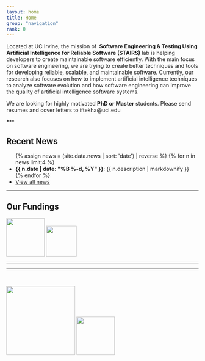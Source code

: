 ```yaml
---
layout: home
title: Home
group: "navigation"
rank: 0
---
```


<div id="fb-root"></div>
<script>(function(d, s, id) {
  var js, fjs = d.getElementsByTagName(s)[0];
  if (d.getElementById(id)) return;
  js = d.createElement(s); js.id = id;
  js.src = "//connect.facebook.net/en_US/sdk.js#xfbml=1&version=v2.10";
  fjs.parentNode.insertBefore(js, fjs);
}(document, 'script', 'facebook-jssdk'));</script>

<script async defer id="github-bjs" src="https://buttons.github.io/buttons.js"></script>

<p class="lead">

Located at UC Irvine, the mission of <b> Software Engineering & Testing Using Artificial Intelligence for Reliable Software (STAIRS)</b> lab is helping developers to create maintainable software efficiently. With the main focus on software engineering, we are trying to create better techniques and tools for developing reliable, scalable, and maintainable software. Currently, our research also focuses on how to implement artificial intelligence techniques to analyze software evolution and how software engineering can improve the quality of artificial intelligence software systems. 
</p>

<p class="lead">
We are looking for highly motivated <b>PhD or Master</b> students. Please send resumes and cover letters to iftekha@uci.edu
</p>
***

## Recent News
<!-- see also news.markdown -->
<style>
#RecentNews li>p {display: inline;}
</style>
<ul id="RecentNews">
{% assign news = (site.data.news | sort: 'date') | reverse %}
{% for n in news limit:4 %}
  <li>
   <span><b>{{ n.date | date: "%B %-d, %Y" }}</b></span>: {{ n.description | markdownify }}
  </li>
{% endfor %}
  <li>
   <a href="news.html">View all news</a>
  </li>
</ul>

***
<!-- ## Projects


{% include current_projects %} -->

## Our Fundings

<div height="10" class="flex-container logos images-container">

<img src="{{ site.baseurl }}/images/funding/UCI.png" class="img-thumbnail" style="min-height:100px; height:100px;">

<img src="{{ site.baseurl }}/images/funding/ebay.png" class="img-thumbnail" style="min-height:80px; height:80px;">

</div>


* * *
- - -


&nbsp;&nbsp;

<div height="60" class="flex-container logos images-container">

<!-- <a href="http://www.nsf.gov/"> -->
<img src="{{ site.baseurl }}/images/Stairs-Logo.png" class="img-thumbnail" style="min-height:180px; height:180px;">
<!-- </a> -->

  <!-- <a href="https://uci.edu/"> -->
  <img src="{{ site.baseurl }}/images/UCI-Logo.png" class="img-thumbnail" style="min-height:100px; height:100px;">
  <!-- </a> -->

</div>
